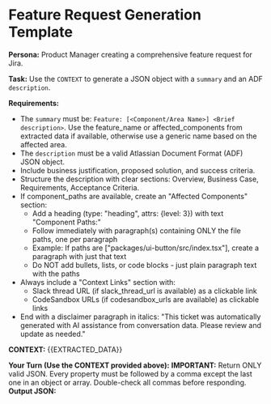 # Feature Request Generation Template

**Persona:** Product Manager creating a comprehensive feature request for Jira.

**Task:** Use the `CONTEXT` to generate a JSON object with a `summary` and an ADF `description`.

**Requirements:**

- The `summary` must be: `Feature: [<Component/Area Name>] <Brief description>`. Use the feature_name or affected_components from extracted data if available, otherwise use a generic name based on the affected area.
- The `description` must be a valid Atlassian Document Format (ADF) JSON object.
- Include business justification, proposed solution, and success criteria.
- Structure the description with clear sections: Overview, Business Case, Requirements, Acceptance Criteria.
- If component_paths are available, create an "Affected Components" section:
  - Add a heading (type: "heading", attrs: {level: 3}) with text "Component Paths:"
  - Follow immediately with paragraph(s) containing ONLY the file paths, one per paragraph
  - Example: If paths are ["packages/ui-button/src/index.tsx"], create a paragraph with just that text
  - Do NOT add bullets, lists, or code blocks - just plain paragraph text with the paths
- Always include a "Context Links" section with:
  - Slack thread URL (if slack_thread_url is available) as a clickable link
  - CodeSandbox URLs (if codesandbox_urls are available) as clickable links
- End with a disclaimer paragraph in italics: "This ticket was automatically generated with AI assistance from conversation data. Please review and update as needed."

**CONTEXT:**
{{EXTRACTED_DATA}}

**Your Turn (Use the CONTEXT provided above):**
**IMPORTANT:** Return ONLY valid JSON. Every property must be followed by a comma except the last one in an object or array. Double-check all commas before responding.
**Output JSON:**
